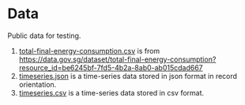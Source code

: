 # Data

Public data for testing.

1.  [total-final-energy-consumption.csv](./total-final-energy-consumption.csv) is from https://data.gov.sg/dataset/total-final-energy-consumption?resource_id=be6245bf-7fd5-4b2a-8ab0-ab015cdad667
2.  [timeseries.json](./timeseries.json) is a time-series data stored in json format in record orientation.
3.  [timeseries.csv](./timeseries.csv) is a time-series data stored in csv format.
